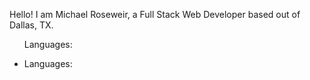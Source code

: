 Hello! I am Michael Roseweir, a Full Stack Web Developer based out of Dallas, TX.
<ul>
  <p>Languages:</p>
  <li>Languages:</li>
</ul>
